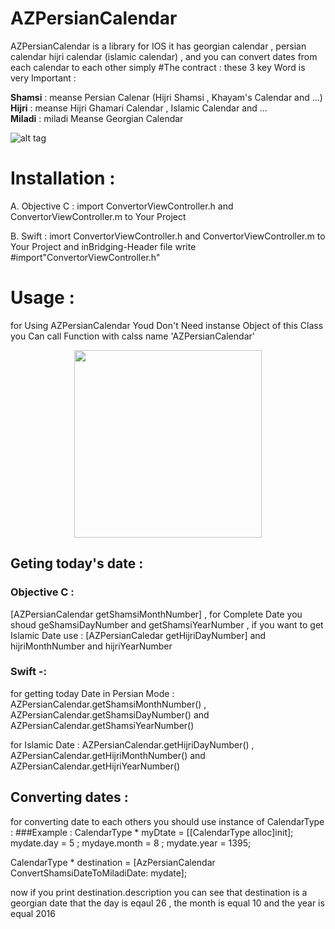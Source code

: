 # AZPersianCalendar
AZPersianCalendar is a  library for IOS it has georgian calendar , persian calendar hijri calendar (islamic calendar) , and you can convert dates from each calendar to each other simply 
#The contract :
these 3 key Word is very Important : 

 <b>Shamsi</b> : meanse Persian Calenar (Hijri Shamsi , Khayam's Calendar and ...) <br>
  <b>Hijri</b> : meanse Hijri Ghamari Calendar , Islamic Calendar and ...<br>
<b> Miladi</b> : miladi Meanse Georgian Calendar



![alt tag](http://aliazadeh.me/AZPersianCal/img5.png)




# Installation : 

A.  Objective C : 
import ConvertorViewController.h and ConvertorViewController.m to Your Project


B.  Swift : 
imort ConvertorViewController.h and ConvertorViewController.m to Your Project and inBridging-Header file  write #import"ConvertorViewController.h"


# Usage : 

for Using AZPersianCalendar Youd Don't Need instanse Object of this Class you Can call Function with calss name 'AZPersianCalendar'

<div align="center">
 <img src="http://aliazadeh.me/AZPersianCal/img1.png" width="300" height = "auto" margin = "auto" />
</div>

## Geting today's date  :
### Objective C :
[AZPersianCalendar getShamsiMonthNumber] , for Complete Date you shoud geShamsiDayNumber and getShamsiYearNumber , if you want to get Islamic Date use : [AZPersianCaledar getHijriDayNumber] and hijriMonthNumber and hijriYearNumber

### Swift -:
for  getting today Date in Persian Mode :   AZPersianCalendar.getShamsiMonthNumber()  ,  AZPersianCalendar.getShamsiDayNumber() and AZPersianCalendar.getShamsiYearNumber() 

for Islamic Date : AZPersianCalendar.getHijriDayNumber() , AZPersianCalendar.getHijriMonthNumber() and AZPersianCalendar.getHijriYearNumber()


## Converting dates : 

for converting date to each others you should use instance of CalendarType :
###Example :
CalendarType * myDtate = [[CalendarType alloc]init];
mydate.day = 5 ;
mydaye.month = 8 ;
mydate.year = 1395;

CalendarType * destination = [AzPersianCalendar ConvertShamsiDateToMiladiDate: mydate];

now if you print destination.description you can see that destination is a georgian date that the day is eqaul 26 , the month is equal 10 and the year is equal 2016




